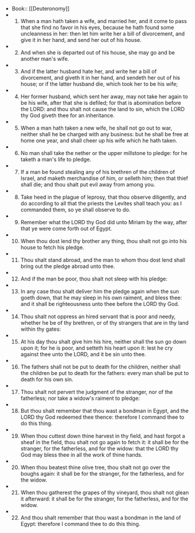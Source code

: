 - Book:: [[Deuteronomy]]
- 1. When a man hath taken a wife, and married her, and it come to pass that she find no favor in his eyes, because he hath found some uncleanness in her: then let him write her a bill of divorcement, and give it in her hand, and send her out of his house.
- 2. And when she is departed out of his house, she may go and be another man's wife.
- 3. And if the latter husband hate her, and write her a bill of divorcement, and giveth it in her hand, and sendeth her out of his house; or if the latter husband die, which took her to be his wife;
- 4. Her former husband, which sent her away, may not take her again to be his wife, after that she is defiled; for that is abomination before the LORD: and thou shalt not cause the land to sin, which the LORD thy God giveth thee for an inheritance.
- 5. When a man hath taken a new wife, he shall not go out to war, neither shall he be charged with any business: but he shall be free at home one year, and shall cheer up his wife which he hath taken.
- 6. No man shall take the nether or the upper millstone to pledge: for he taketh a man's life to pledge.
- 7. If a man be found stealing any of his brethren of the children of Israel, and maketh merchandise of him, or selleth him; then that thief shall die; and thou shalt put evil away from among you.
- 8. Take heed in the plague of leprosy, that thou observe diligently, and do according to all that the priests the Levites shall teach you: as I commanded them, so ye shall observe to do.
- 9. Remember what the LORD thy God did unto Miriam by the way, after that ye were come forth out of Egypt.
- 10. When thou dost lend thy brother any thing, thou shalt not go into his house to fetch his pledge.
- 11. Thou shalt stand abroad, and the man to whom thou dost lend shall bring out the pledge abroad unto thee.
- 12. And if the man be poor, thou shalt not sleep with his pledge:
- 13. In any case thou shalt deliver him the pledge again when the sun goeth down, that he may sleep in his own raiment, and bless thee: and it shall be righteousness unto thee before the LORD thy God.
- 14. Thou shalt not oppress an hired servant that is poor and needy, whether he be of thy brethren, or of thy strangers that are in thy land within thy gates:
- 15. At his day thou shalt give him his hire, neither shall the sun go down upon it; for he is poor, and setteth his heart upon it: lest he cry against thee unto the LORD, and it be sin unto thee.
- 16. The fathers shall not be put to death for the children, neither shall the children be put to death for the fathers: every man shall be put to death for his own sin.
- 17. Thou shalt not pervert the judgment of the stranger, nor of the fatherless; nor take a widow's raiment to pledge:
- 18. But thou shalt remember that thou wast a bondman in Egypt, and the LORD thy God redeemed thee thence: therefore I command thee to do this thing.
- 19. When thou cuttest down thine harvest in thy field, and hast forgot a sheaf in the field, thou shalt not go again to fetch it: it shall be for the stranger, for the fatherless, and for the widow: that the LORD thy God may bless thee in all the work of thine hands.
- 20. When thou beatest thine olive tree, thou shalt not go over the boughs again: it shall be for the stranger, for the fatherless, and for the widow.
- 21. When thou gatherest the grapes of thy vineyard, thou shalt not glean it afterward: it shall be for the stranger, for the fatherless, and for the widow.
- 22. And thou shalt remember that thou wast a bondman in the land of Egypt: therefore I command thee to do this thing.
